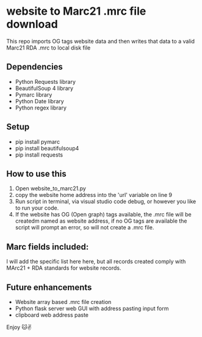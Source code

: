 # website to Marc21 .mrc file download
This repo imports OG tags website data and then writes that data to a valid Marc21 RDA .mrc to local disk file

## Dependencies
* Python Requests library
* BeautifulSoup 4 library
* Pymarc library
* Python Date library
* Python regex library

## Setup
* pip install pymarc
* pip install beautifulsoup4
* pip install requests

## How to use this
1. Open website_to_marc21.py
2. copy the website home address into the 'url' variable on line 9
3. Run script in terminal, via visual studio code debug, or however you like to run your code.
4. If the website has OG (Open graph) tags available, the .mrc file will be createdm named as website address, if no OG tags are available the script will prompt an error, so will not create a .mrc file.

## Marc fields included:
I will add the specific list here here, but all records created comply with MArc21 + RDA standards for website records.

## Future enhancements
* Website array based .mrc file creation
* Python flask server web GUI with address pasting input form
* clipboard web address paste

Enjoy 🐱✌️
